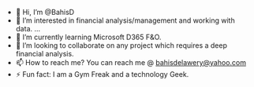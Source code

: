 - 👋 Hi, I’m @BahisD
- 👀 I’m interested in financial analysis/management and working with data. ...
- 🌱 I’m currently learning Microsoft D365 F&O.
- 💞️ I’m looking to collaborate on any project which requires a deep financial analysis.
- 📫 How to reach me? You can reach me @ bahisdelawery@yahoo.com
- ⚡ Fun fact: I am a Gym Freak and a technology Geek. 

<!---
BahisD/BahisD is a ✨ special ✨ repository because its `README.md` (this file) appears on your GitHub profile.
You can click the Preview link to take a look at your changes.
--->
